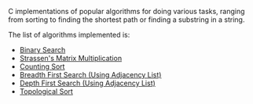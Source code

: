 C implementations of popular algorithms for doing various tasks, ranging from sorting to finding the shortest path or finding a substring in a string.

The list of algorithms implemented is:

* [Binary Search](binary_search/binary_search.c)
* [Strassen's Matrix Multiplication](strassen_mat_mul/strassen_mat_mul.c)
* [Counting Sort](counting_sort/counting_sort.c)
* [Breadth First Search (Using Adjacency List)](breadth_first_search/bfs.c)
* [Depth First Search (Using Adjacency List)](depth_first_search/dfs.c)
* [Topological Sort](topological_sort/topological_sort.c)
